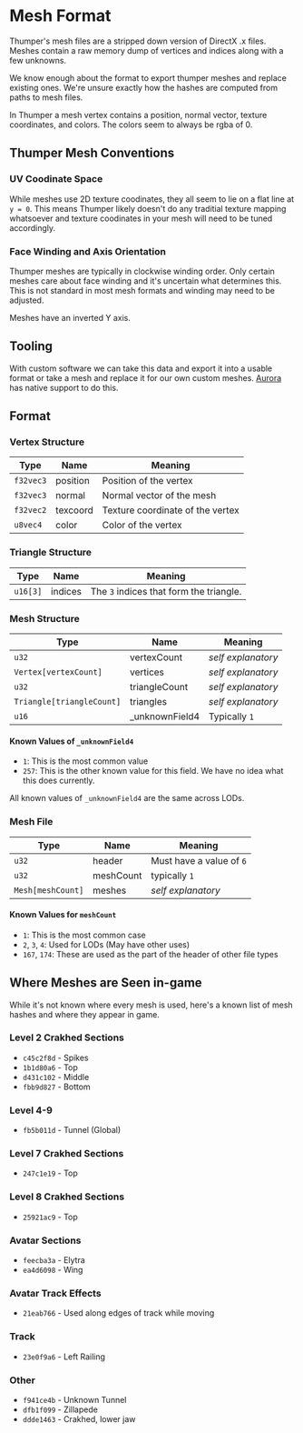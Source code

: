 # Mesh Format
Thumper's mesh files are a stripped down version of DirectX .x files. Meshes contain a raw memory dump of vertices and indices along with a few unknowns.

We know enough about the format to export thumper meshes and replace existing ones. We're unsure exactly how the hashes are computed from paths to mesh files.

In Thumper a mesh vertex contains a position, normal vector, texture coordinates, and colors. The colors seem to always be rgba of 0.

## Thumper Mesh Conventions

### UV Coodinate Space
While meshes use 2D texture coodinates, they all seem to lie on a flat line at `y = 0`. This means Thumper likely doesn't do any traditial texture mapping whatsoever and texture coodinates in your mesh will need to be tuned accordingly.

### Face Winding and Axis Orientation
Thumper meshes are typically in clockwise winding order. Only certain meshes care about face winding and it's uncertain what determines this. This is not standard in most mesh formats and winding may need to be adjusted.

Meshes have an inverted Y axis. 

## Tooling
With custom software we can take this data and export it into a usable format or take a mesh and replace it for our own custom meshes. [Aurora](tooling#aurora-thumper-cache-decompilation) has native support to do this.

## Format

### Vertex Structure
| Type      | Name     | Meaning                          |
| --------- | -------- | -------------------------------- |
| `f32vec3` | position | Position of the vertex           |
| `f32vec3` | normal   | Normal vector of the mesh        |
| `f32vec2` | texcoord | Texture coordinate of the vertex |
| `u8vec4`  | color    | Color of the vertex              |

### Triangle Structure
| Type     | Name    | Meaning                                 |
| -------- | ------- | --------------------------------------- |
| `u16[3]` | indices | The `3` indices that form the triangle. |

### Mesh Structure
| Type                      | Name            | Meaning            |
| ------------------------- | --------------- | ------------------ |
| `u32`                     | vertexCount     | *self explanatory* |
| `Vertex[vertexCount]`     | vertices        | *self explanatory* |
| `u32`                     | triangleCount   | *self explanatory* |
| `Triangle[triangleCount]` | triangles       | *self explanatory* |
| `u16`                     | _unknownField4 | Typically `1`      |

#### Known Values of `_unknownField4`
* `1`: This is the most common value
* `257`: This is the other known value for this field. We have no idea what this does currently.

All known values of `_unknownField4` are the same across LODs.

### Mesh File
| Type              | Name      | Meaning                  |
| ----------------- | --------- | ------------------------ |
| `u32`             | header    | Must have a value of `6` |
| `u32`             | meshCount | typically `1`            |
| `Mesh[meshCount]` | meshes    | *self explanatory*       |

#### Known Values for `meshCount`
* `1`: This is the most common case
* `2`, `3`, `4`: Used for LODs (May have other uses)
* `167`, `174`: These are used as the part of the header of other file types

## Where Meshes are Seen in-game
While it's not known where every mesh is used, here's a known list of mesh hashes and where they appear in game.

### Level 2 Crakhed Sections
* `c45c2f8d` - Spikes
* `1b1d80a6` - Top
* `d431c102` - Middle
* `fbb9d827` - Bottom

### Level 4-9
* `fb5b011d` - Tunnel (Global)

### Level 7 Crakhed Sections
* `247c1e19` - Top

### Level 8 Crakhed Sections
* `25921ac9` - Top

### Avatar Sections
* `feecba3a` - Elytra
* `ea4d6098` - Wing

### Avatar Track Effects
* `21eab766` - Used along edges of track while moving

### Track
* `23e0f9a6` - Left Railing

### Other
* `f941ce4b` - Unknown Tunnel
* `dfb1f099` - Zillapede
* `ddde1463` - Crakhed, lower jaw